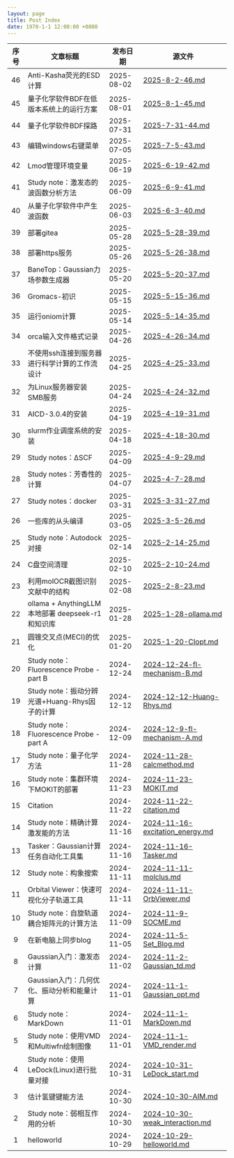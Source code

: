 ```yaml
---
layout: page
title: Post Index
date: 1970-1-1 12:00:00 +0800
---
```


| 序号 | 文章标题 | 发布日期 | 源文件 |
|:------:|----------|----------|--------|
| 46 | Anti-Kasha荧光的ESD计算 | 2025-08-02 | [2025-8-2-46.md](https://bane-dysta.github.io/posts/46) |
| 45 | 量子化学软件BDF在低版本系统上的运行方案 | 2025-08-01 | [2025-8-1-45.md](https://bane-dysta.github.io/posts/45) |
| 44 | 量子化学软件BDF探路 | 2025-07-31 | [2025-7-31-44.md](https://bane-dysta.github.io/posts/44) |
| 43 | 编辑windows右键菜单 | 2025-07-05 | [2025-7-5-43.md](https://bane-dysta.github.io/posts/43) |
| 42 | Lmod管理环境变量 | 2025-06-19 | [2025-6-19-42.md](https://bane-dysta.github.io/posts/42) |
| 41 | Study note：激发态的波函数分析方法 | 2025-06-09 | [2025-6-9-41.md](https://bane-dysta.github.io/posts/41) |
| 40 | 从量子化学软件中产生波函数 | 2025-06-03 | [2025-6-3-40.md](https://bane-dysta.github.io/posts/40) |
| 39 | 部署gitea | 2025-05-28 | [2025-5-28-39.md](https://bane-dysta.github.io/posts/39) |
| 38 | 部署https服务 | 2025-05-26 | [2025-5-26-38.md](https://bane-dysta.github.io/posts/38) |
| 37 | BaneTop：Gaussian力场参数生成器 | 2025-05-20 | [2025-5-20-37.md](https://bane-dysta.github.io/posts/37) |
| 36 | Gromacs-初识 | 2025-05-15 | [2025-5-15-36.md](https://bane-dysta.github.io/posts/36) |
| 35 | 运行oniom计算 | 2025-05-14 | [2025-5-14-35.md](https://bane-dysta.github.io/posts/35) |
| 34 | orca输入文件格式记录 | 2025-04-26 | [2025-4-26-34.md](https://bane-dysta.github.io/posts/34) |
| 33 | 不使用ssh连接到服务器进行科学计算的工作流设计 | 2025-04-25 | [2025-4-25-33.md](https://bane-dysta.github.io/posts/33) |
| 32 | 为Linux服务器安装SMB服务 | 2025-04-24 | [2025-4-24-32.md](https://bane-dysta.github.io/posts/32) |
| 31 | AICD-3.0.4的安装 | 2025-04-19 | [2025-4-19-31.md](https://bane-dysta.github.io/posts/31) |
| 30 | slurm作业调度系统的安装 | 2025-04-18 | [2025-4-18-30.md](https://bane-dysta.github.io/posts/30) |
| 29 | Study notes：ΔSCF | 2025-04-09 | [2025-4-9-29.md](https://bane-dysta.github.io/posts/29) |
| 28 | Study notes：芳香性的计算 | 2025-04-07 | [2025-4-7-28.md](https://bane-dysta.github.io/posts/28) |
| 27 | Study notes：docker | 2025-03-31 | [2025-3-31-27.md](https://bane-dysta.github.io/posts/27) |
| 26 | 一些库的从头编译 | 2025-03-05 | [2025-3-5-26.md](https://bane-dysta.github.io/posts/26) |
| 25 | Study note：Autodock对接 | 2025-02-14 | [2025-2-14-25.md](https://bane-dysta.github.io/posts/25) |
| 24 | C盘空间清理 | 2025-02-10 | [2025-2-10-24.md](https://bane-dysta.github.io/posts/24) |
| 23 | 利用molOCR截图识别文献中的结构 | 2025-02-08 | [2025-2-8-23.md](https://bane-dysta.github.io/posts/23) |
| 22 | ollama + AnythingLLM 本地部署 deepseek-r1 和知识库 | 2025-01-28 | [2025-1-28-ollama.md](https://bane-dysta.github.io/posts/ollama) |
| 21 | 圆锥交叉点(MECI)的优化 | 2025-01-20 | [2025-1-20-CIopt.md](https://bane-dysta.github.io/posts/CIopt) |
| 20 | Study note：Fluorescence Probe - part B | 2024-12-24 | [2024-12-24-fl-mechanism-B.md](https://bane-dysta.github.io/posts/fl-mechanism-B) |
| 19 | Study note：振动分辨光谱+Huang-Rhys因子的计算 | 2024-12-12 | [2024-12-12-Huang-Rhys.md](https://bane-dysta.github.io/posts/Huang-Rhys) |
| 18 | Study note：Fluorescence Probe - part A | 2024-12-09 | [2024-12-9-fl-mechanism-A.md](https://bane-dysta.github.io/posts/fl-mechanism-A) |
| 17 | Study note：量子化学方法 | 2024-11-28 | [2024-11-28-calcmethod.md](https://bane-dysta.github.io/posts/calcmethod) |
| 16 | Study note：集群环境下MOKIT的部署 | 2024-11-23 | [2024-11-23-MOKIT.md](https://bane-dysta.github.io/posts/MOKIT) |
| 15 | Citation | 2024-11-22 | [2024-11-22-citation.md](https://bane-dysta.github.io/posts/citation) |
| 14 | Study note：精确计算激发能的方法 | 2024-11-16 | [2024-11-16-excitation_energy.md](https://bane-dysta.github.io/posts/excitation_energy) |
| 13 | Tasker：Gaussian计算任务自动化工具集 | 2024-11-16 | [2024-11-16-Tasker.md](https://bane-dysta.github.io/posts/Tasker) |
| 12 | Study note：构象搜索 | 2024-11-11 | [2024-11-11-molclus.md](https://bane-dysta.github.io/posts/molclus) |
| 11 | Orbital Viewer：快速可视化分子轨道工具 | 2024-11-11 | [2024-11-11-OrbViewer.md](https://bane-dysta.github.io/posts/OrbViewer) |
| 10 | Study note：自旋轨道耦合矩阵元的计算方法 | 2024-11-09 | [2024-11-9-SOCME.md](https://bane-dysta.github.io/posts/SOCME) |
| 9 | 在新电脑上同步blog | 2024-11-05 | [2024-11-5-Set_Blog.md](https://bane-dysta.github.io/posts/Set_Blog) |
| 8 | Gaussian入门：激发态计算 | 2024-11-02 | [2024-11-2-Gaussian_td.md](https://bane-dysta.github.io/posts/Gaussian_td) |
| 7 | Gaussian入门：几何优化、振动分析和能量计算 | 2024-11-01 | [2024-11-1-Gaussian_opt.md](https://bane-dysta.github.io/posts/Gaussian_opt) |
| 6 | Study note：MarkDown | 2024-11-01 | [2024-11-1-MarkDown.md](https://bane-dysta.github.io/posts/MarkDown) |
| 5 | Study note：使用VMD和Multiwfn绘制图像 | 2024-11-01 | [2024-11-1-VMD_render.md](https://bane-dysta.github.io/posts/VMD_render) |
| 4 | Study note：使用LeDock(Linux)进行批量对接 | 2024-10-31 | [2024-10-31-LeDock_start.md](https://bane-dysta.github.io/posts/LeDock_start) |
| 3 | 估计氢键键能方法 | 2024-10-30 | [2024-10-30-AIM.md](https://bane-dysta.github.io/posts/AIM) |
| 2 | Study note：弱相互作用的分析 | 2024-10-30 | [2024-10-30-weak_interaction.md](https://bane-dysta.github.io/posts/weak_interaction) |
| 1 | helloworld | 2024-10-29 | [2024-10-29-helloworld.md](https://bane-dysta.github.io/posts/helloworld) |
